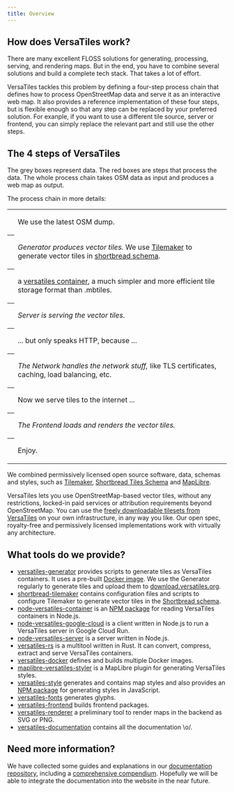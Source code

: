```yaml
---
title: Overview
---
```


## How does VersaTiles work?

There are many excellent FLOSS solutions for generating, processing, serving, and rendering maps. But in the end, you have to combine several solutions and build a complete tech stack. That takes a lot of effort.

VersaTiles tackles this problem by defining a four-step process chain that defines how to process OpenStreetMap data and serve it as an interactive web map. It also provides a reference implementation of these four steps, but is flexible enough so that any step can be replaced by your preferred solution. For exanple, if you want to use a different tile source, server or frontend, you can simply replace the relevant part and still use the other steps.

## The 4 steps of VersaTiles

<ChartFlow style="max-width:100%"></ChartFlow>

The grey boxes represent data. The red boxes are steps that process the data.
The whole process chain takes OSM data as input and produces a web map as output.

The process chain in more details:

<table class="overview">
<tr><th><ChartFlow step="0"></ChartFlow></th><td>

We use the latest OSM dump.

</td></tr>
<tr><th><ChartFlow step="1"></ChartFlow></th><td>

_Generator produces vector tiles._ We use [Tilemaker](https://tilemaker.org/) to generate vector tiles in [shortbread schema](https://shortbread-tiles.org/schema/).

</td></tr>
<tr><th><ChartFlow step="2"></ChartFlow></th><td>

a [versatiles container](http://github.com/versatiles-org/versatiles-spec), a much simpler and more efficient tile storage format than .mbtiles.

</td></tr>
<tr><th><ChartFlow step="3"></ChartFlow></th><td>

_Server is serving the vector tiles._

</td></tr>
<tr><th><ChartFlow step="4"></ChartFlow></th><td>

... but only speaks HTTP, because ...

</td></tr>
<tr><th><ChartFlow step="5"></ChartFlow></th><td>

_The Network handles the network stuff,_ like TLS certificates, caching, load balancing, etc.

</td></tr>
<tr><th><ChartFlow step="6"></ChartFlow></th><td>

Now we serve tiles to the internet ...

</td></tr>
<tr><th><ChartFlow step="7"></ChartFlow></th><td>

_The Frontend loads and renders the vector tiles._

</td></tr>
<tr><th><ChartFlow step="8"></ChartFlow></th><td>

Enjoy.

</td></tr>
</table>

We combined permissively licensed open source software, data, schemas and styles, such as [Tilemaker](https://tilemaker.org/), [Shortbread Tiles Schema](https://shortbread-tiles.org/schema/) and [MapLibre](https://maplibre.org/).

VersaTiles lets you use OpenStreetMap-based vector tiles, without any restrictions, locked-in paid services or attribution requirements beyond OpenStreetMap. You can use the [freely downloadable tilesets from VersaTiles](https://download.versatiles.org) on your own infrastructure, in any way you like. Our open spec, royalty-free and permissively licensed implementations work with virtually any architecture.

## What tools do we provide?

- [versatiles-generator](https://github.com/versatiles-org/versatiles-generator) provides scripts to generate tiles as VersaTiles containers. It uses a pre-built [Docker image](https://github.com/versatiles-org/versatiles-docker). We use the Generator regularly to generate tiles and upload them to [download.versatiles.org](https://download.versatiles.org).
- [shortbread-tilemaker](https://github.com/versatiles-org/shortbread-tilemaker) contains configuration files and scripts to configure Tilemaker to generate vector tiles in the [Shortbread schema](https://shortbread-tiles.org/).
- [node-versatiles-container](https://github.com/versatiles-org/node-versatiles-container) is an [NPM package](https://www.npmjs.com/package/@versatiles/container) for reading VersaTiles containers in Node.js.
- [node-versatiles-google-cloud](https://github.com/versatiles-org/node-versatiles-google-cloud) is a client written in Node.js to run a VersaTiles server in Google Cloud Run.
- [node-versatiles-server](https://github.com/versatiles-org/node-versatiles-server) is a server written in Node.js.
- [versatiles-rs](https://github.com/versatiles-org/versatiles-rs) is a multitool written in Rust. It can convert, compress, extract and serve VersaTiles containers.
- [versatiles-docker](https://github.com/versatiles-org/versatiles-docker) defines and builds multiple Docker images.
- [maplibre-versatiles-styler](https://github.com/versatiles-org/maplibre-versatiles-styler) is a MapLibre plugin for generating VersaTiles styles.
- [versatiles-style](https://github.com/versatiles-org/versatiles-style) generates and contains map styles and also provides an [NPM package](https://www.npmjs.com/package/@versatiles/style) for generating styles in JavaScript.
- [versatiles-fonts](https://github.com/versatiles-org/versatiles-fonts) generates glyphs.
- [versatiles-frontend](https://github.com/versatiles-org/versatiles-frontend) builds frontend packages.
- [versatiles-renderer](https://github.com/versatiles-org/versatiles-renderer) a preliminary tool to render maps in the backend as SVG or PNG.
- [versatiles-documentation](https://github.com/versatiles-org/versatiles-documentation) contains all the documentation \o/.

## Need more information?

We have collected some guides and explanations in our [documentation repository](https://github.com/versatiles-org/versatiles-documentation), including a [comprehensive compendium](https://github.com/versatiles-org/versatiles-documentation/blob/main/basics/compendium.md). Hopefully we will be able to integrate the documentation into the website in the near future.
